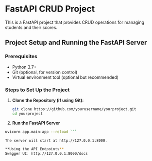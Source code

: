 # FastAPI CRUD Project

This is a FastAPI project that provides CRUD operations for managing students and their scores.

## Project Setup and Running the FastAPI Server

### Prerequisites

- Python 3.7+
- Git (optional, for version control)
- Virtual environment tool (optional but recommended)

### Steps to Set Up the Project

1. **Clone the Repository (if using Git):**

   ```bash
   git clone https://github.com/yourusername/yourproject.git
   cd yourproject
2. **Run the FastAPI Server**
  
  ```bash
  uvicorn app.main:app --reload ```

The server will start at http://127.0.0.1:8000.

**Using the API Endpoints**
Swagger UI: http://127.0.0.1:8000/docs
